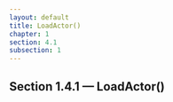 ```yaml
---
layout: default
title: LoadActor()
chapter: 1
section: 4.1
subsection: 1
---
```



## Section 1.4.1 &mdash; LoadActor()
